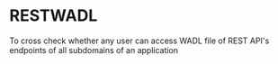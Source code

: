 # RESTWADL
To cross check whether any user can access WADL file of REST API's endpoints of all subdomains of an application
